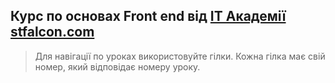 ## Курс по основах Front end від [IT Академії stfalcon.com](http://academy.stfalcon.com) 
> Для навігації по уроках використовуйте гілки. Кожна гілка має свій номер, який відповідає номеру уроку.
